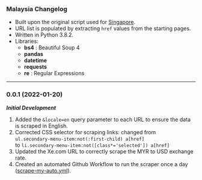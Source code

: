 ### Malaysia Changelog

- Built upon the original script used for [Singapore]("https://github.com/schmwong/APAC-McDelivery-Menu-Logger/blob/main/mcd-bs4-sg/mcd-bs4-sg.py").
- URL list is populated by extracting `href` values from the starting pages.
- Written in Python 3.8.2.
-	Libraries:
	-	**bs4** : Beautiful Soup 4
	-	**pandas**
	-	**datetime**
	-	**requests**
	-	**re** : Regular Expressions

---

### 0.0.1 (2022-01-20)

***Initial Development***

1. Added the `&locale=en` query parameter to each URL to ensure the data is scraped in English.
2. Corrected CSS selector for scraping links: changed from <br>
`ul.secondary-menu-item:not(:first-child) a[href]` <br> 
to `li.secondary-menu-item:not([class*='selected']) a[href]`
3. Updated the Xe.com URL to correctly scrape the MYR to USD exchange rate.
4. Created an automated Github Workflow to run the scraper once a day ([scrape-my-auto.yml](https://github.com/schmwong/APAC-McDelivery-Menu-Logger/blob/main/.github/workflows/scrape-my-auto.yml)).